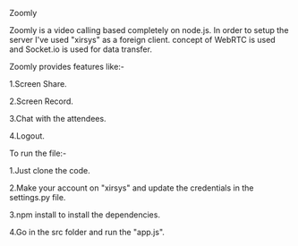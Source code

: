 Zoomly

Zoomly is a video calling based completely on node.js. In order to setup the server I've used "xirsys" as a foreign client.
concept of WebRTC is used and Socket.io is used for data transfer.



Zoomly provides features like:-

1.Screen Share.

2.Screen Record.

3.Chat with the attendees.

4.Logout.




To run the file:-

1.Just clone the code.

2.Make your account on "xirsys" and update the credentials in the settings.py file.

3.npm install to install the dependencies.

4.Go in the src folder and run the "app.js".
